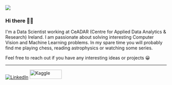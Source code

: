 ![](https://komarev.com/ghpvc/?username=vkasojhaa)

### Hi there 👋🏻

I'm a Data Scientist working at CeADAR (Centre for Applied Data Analytics & Research) Ireland. I am passionate about solving interesting Computer Vision and Machine Learning problems. In my spare time you will probably find me playing chess, reading astrophysics or watching some series.

Feel free to reach out if you have any interesting ideas or projects 😀

<hr>
<a href="https://www.linkedin.com/in/vikasojha7" target="_blank"><img alt="LinkedIn" src="https://img.shields.io/badge/linkedin-%230077B5.svg?&style=for-the-badge&logo=linkedin&logoColor=white" /></a> 
<a href="https://www.kaggle.com/vikasojha98" target="_blank"><img alt="Kaggle" src="https://chartio.com/images/blog/top-7-places-to-find-data-online/kaggle-300x136.png" height=29, width=100/></a> 
</p>

